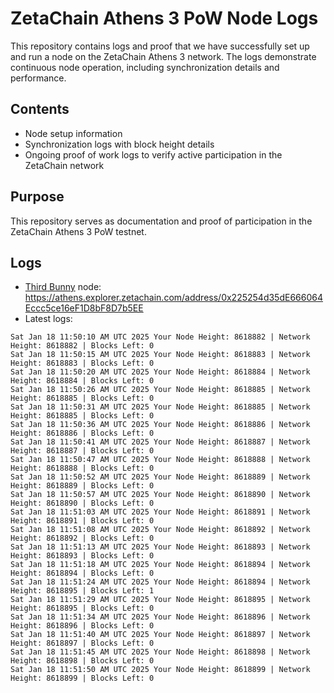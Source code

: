 # ZetaChain Athens 3 PoW Node Logs
This repository contains logs and proof that we have successfully set up and run a node on the ZetaChain Athens 3 network. The logs demonstrate continuous node operation, including synchronization details and performance.

## Contents
- Node setup information
- Synchronization logs with block height details
- Ongoing proof of work logs to verify active participation in the ZetaChain network

## Purpose
This repository serves as documentation and proof of participation in the ZetaChain Athens 3 PoW testnet.

## Logs

- [Third Bunny](https://thirdbunny.xyz/) node: https://athens.explorer.zetachain.com/address/0x225254d35dE666064Eccc5ce16eF1D8bF8D7b5EE
- Latest logs:
```
Sat Jan 18 11:50:10 AM UTC 2025 Your Node Height: 8618882 | Network Height: 8618882 | Blocks Left: 0
Sat Jan 18 11:50:15 AM UTC 2025 Your Node Height: 8618883 | Network Height: 8618883 | Blocks Left: 0
Sat Jan 18 11:50:20 AM UTC 2025 Your Node Height: 8618884 | Network Height: 8618884 | Blocks Left: 0
Sat Jan 18 11:50:26 AM UTC 2025 Your Node Height: 8618885 | Network Height: 8618885 | Blocks Left: 0
Sat Jan 18 11:50:31 AM UTC 2025 Your Node Height: 8618885 | Network Height: 8618885 | Blocks Left: 0
Sat Jan 18 11:50:36 AM UTC 2025 Your Node Height: 8618886 | Network Height: 8618886 | Blocks Left: 0
Sat Jan 18 11:50:41 AM UTC 2025 Your Node Height: 8618887 | Network Height: 8618887 | Blocks Left: 0
Sat Jan 18 11:50:47 AM UTC 2025 Your Node Height: 8618888 | Network Height: 8618888 | Blocks Left: 0
Sat Jan 18 11:50:52 AM UTC 2025 Your Node Height: 8618889 | Network Height: 8618889 | Blocks Left: 0
Sat Jan 18 11:50:57 AM UTC 2025 Your Node Height: 8618890 | Network Height: 8618890 | Blocks Left: 0
Sat Jan 18 11:51:03 AM UTC 2025 Your Node Height: 8618891 | Network Height: 8618891 | Blocks Left: 0
Sat Jan 18 11:51:08 AM UTC 2025 Your Node Height: 8618892 | Network Height: 8618892 | Blocks Left: 0
Sat Jan 18 11:51:13 AM UTC 2025 Your Node Height: 8618893 | Network Height: 8618893 | Blocks Left: 0
Sat Jan 18 11:51:18 AM UTC 2025 Your Node Height: 8618894 | Network Height: 8618894 | Blocks Left: 0
Sat Jan 18 11:51:24 AM UTC 2025 Your Node Height: 8618894 | Network Height: 8618895 | Blocks Left: 1
Sat Jan 18 11:51:29 AM UTC 2025 Your Node Height: 8618895 | Network Height: 8618895 | Blocks Left: 0
Sat Jan 18 11:51:34 AM UTC 2025 Your Node Height: 8618896 | Network Height: 8618896 | Blocks Left: 0
Sat Jan 18 11:51:40 AM UTC 2025 Your Node Height: 8618897 | Network Height: 8618897 | Blocks Left: 0
Sat Jan 18 11:51:45 AM UTC 2025 Your Node Height: 8618898 | Network Height: 8618898 | Blocks Left: 0
Sat Jan 18 11:51:50 AM UTC 2025 Your Node Height: 8618899 | Network Height: 8618899 | Blocks Left: 0
```
